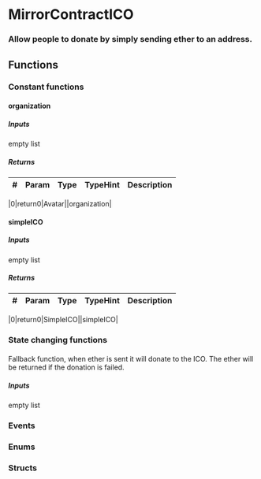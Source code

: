

















# MirrorContractICO

### Allow people to donate by simply sending ether to an address.




## Functions




### Constant functions



#### organization





##### Inputs



empty list




##### Returns



|#  |Param|Type|TypeHint|Description|
|---|-----|----|--------|-----------|


|0|return0|Avatar||organization|






#### simpleICO





##### Inputs



empty list




##### Returns



|#  |Param|Type|TypeHint|Description|
|---|-----|----|--------|-----------|


|0|return0|SimpleICO||simpleICO|











### State changing functions



#### 

Fallback function, when ether is sent it will donate to the ICO.
The ether will be returned if the donation is failed.


##### Inputs



empty list











### Events







### Enums







### Structs


